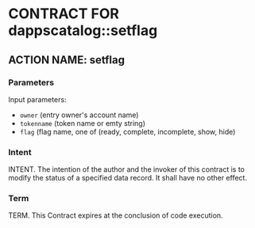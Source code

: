 # CONTRACT FOR dappscatalog::setflag

## ACTION NAME: setflag

### Parameters
Input parameters:

* `owner` (entry owner's account name)
* `tokenname` (token name or emty string)
* `flag` (flag name, one of (ready, complete, incomplete, show, hide)


### Intent
INTENT. The intention of the author and the invoker of this contract is to modify the status of a specified data record. It shall have no other effect.

### Term
TERM. This Contract expires at the conclusion of code execution.
